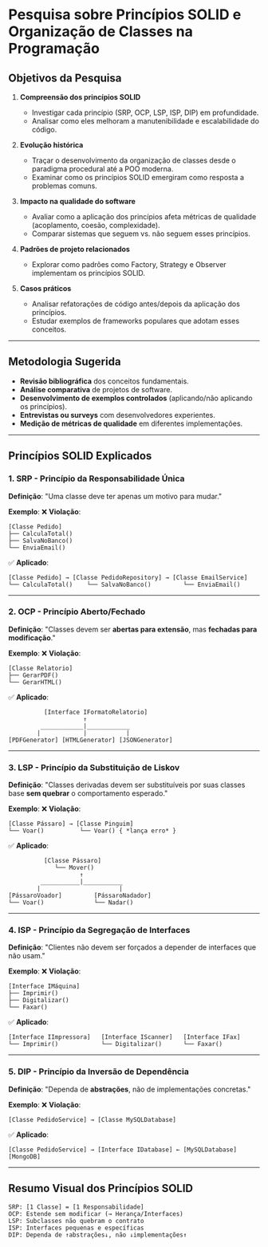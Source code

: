 # Pesquisa sobre Princípios SOLID e Organização de Classes na Programação

## Objetivos da Pesquisa

1. **Compreensão dos princípios SOLID**

   - Investigar cada princípio (SRP, OCP, LSP, ISP, DIP) em profundidade.
   - Analisar como eles melhoram a manutenibilidade e escalabilidade do código.

2. **Evolução histórica**

   - Traçar o desenvolvimento da organização de classes desde o paradigma procedural até a POO moderna.
   - Examinar como os princípios SOLID emergiram como resposta a problemas comuns.

3. **Impacto na qualidade do software**

   - Avaliar como a aplicação dos princípios afeta métricas de qualidade (acoplamento, coesão, complexidade).
   - Comparar sistemas que seguem vs. não seguem esses princípios.

4. **Padrões de projeto relacionados**

   - Explorar como padrões como Factory, Strategy e Observer implementam os princípios SOLID.

5. **Casos práticos**
   - Analisar refatorações de código antes/depois da aplicação dos princípios.
   - Estudar exemplos de frameworks populares que adotam esses conceitos.

---

## Metodologia Sugerida

- **Revisão bibliográfica** dos conceitos fundamentais.
- **Análise comparativa** de projetos de software.
- **Desenvolvimento de exemplos controlados** (aplicando/não aplicando os princípios).
- **Entrevistas ou surveys** com desenvolvedores experientes.
- **Medição de métricas de qualidade** em diferentes implementações.

---

## Princípios SOLID Explicados

### 1. SRP - Princípio da Responsabilidade Única

**Definição**:
"Uma classe deve ter apenas um motivo para mudar."

**Exemplo**:
❌ **Violação**:

```
[Classe Pedido]
├── CalculaTotal()
├── SalvaNoBanco()
└── EnviaEmail()
```

✅ **Aplicado**:

```
[Classe Pedido] → [Classe PedidoRepository] → [Classe EmailService]
└── CalculaTotal()    └── SalvaNoBanco()         └── EnviaEmail()
```

---

### 2. OCP - Princípio Aberto/Fechado

**Definição**:
"Classes devem ser **abertas para extensão**, mas **fechadas para modificação**."

**Exemplo**:
❌ **Violação**:

```
[Classe Relatorio]
├── GerarPDF()
└── GerarHTML()
```

✅ **Aplicado**:

```
          [Interface IFormatoRelatorio]
                     ↑
         ____________|____________
        |            |           |
[PDFGenerator] [HTMLGenerator] [JSONGenerator]
```

---

### 3. LSP - Princípio da Substituição de Liskov

**Definição**:
"Classes derivadas devem ser substituíveis por suas classes base **sem quebrar** o comportamento esperado."

**Exemplo**:
❌ **Violação**:

```
[Classe Pássaro] → [Classe Pinguim]
└── Voar()          └── Voar() { *lança erro* }
```

✅ **Aplicado**:

```
          [Classe Pássaro]
             └── Mover()
                    ↑
         ___________|___________
        |                      |
[PássaroVoador]         [PássaroNadador]
└── Voar()              └── Nadar()
```

---

### 4. ISP - Princípio da Segregação de Interfaces

**Definição**:
"Clientes não devem ser forçados a depender de interfaces que não usam."

**Exemplo**:
❌ **Violação**:

```
[Interface IMáquina]
├── Imprimir()
├── Digitalizar()
└── Faxar()
```

✅ **Aplicado**:

```
[Interface IImpressora]   [Interface IScanner]   [Interface IFax]
└── Imprimir()            └── Digitalizar()      └── Faxar()
```

---

### 5. DIP - Princípio da Inversão de Dependência

**Definição**:
"Dependa de **abstrações**, não de implementações concretas."

**Exemplo**:
❌ **Violação**:

```
[Classe PedidoService] → [Classe MySQLDatabase]
```

✅ **Aplicado**:

```
[Classe PedidoService] → [Interface IDatabase] ← [MySQLDatabase] [MongoDB]
```

---

## Resumo Visual dos Princípios SOLID

```
SRP: [1 Classe] = [1 Responsabilidade]
OCP: Estende sem modificar (→ Herança/Interfaces)
LSP: Subclasses não quebram o contrato
ISP: Interfaces pequenas e específicas
DIP: Dependa de ↑abstrações↓, não ↓implementações↑
```
